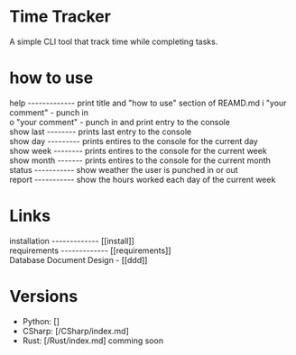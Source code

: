 # Time Tracker
A simple CLI tool that track time while completing tasks. 

# how to use  
help ------------- print title and "how to use" section of REAMD.md
i "your comment" - punch in  
o "your comment" - punch in and print entry to the console  
show last -------- prints last entry to the console  
show day --------- prints entires to the console for the current day  
show week -------- prints entires to the console for the current week  
show month ------- prints entires to the console for the current month  
status ----------- show weather the user is punched in or out  
report ----------- show the hours worked each day of the current week  

# Links
installation ------------- [[install]]  
requirements ------------- [[requirements]]  
Database Document Design - [[ddd]]  

# Versions
- Python: []
- CSharp: [/CSharp/index.md]
- Rust:   [/Rust/index.md] comming soon

